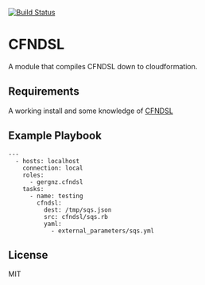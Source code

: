 [![Build Status](https://travis-ci.org/gergnz/ansible-role-cfndsl.png?branch=master)](https://travis-ci.org/gergnz/ansible-role-cfndsl)

CFNDSL
=========

A module that compiles CFNDSL down to cloudformation.

Requirements
------------

A working install and some knowledge of [CFNDSL](https://github.com/stevenjack/cfndsl)

Example Playbook
----------------

```
---
  - hosts: localhost
    connection: local
    roles:
      - gergnz.cfndsl
    tasks:
      - name: testing
        cfndsl:
          dest: /tmp/sqs.json
          src: cfndsl/sqs.rb
          yaml:
            - external_parameters/sqs.yml
```

License
-------

MIT
